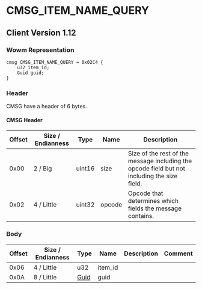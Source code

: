 # CMSG_ITEM_NAME_QUERY

## Client Version 1.12

### Wowm Representation
```rust,ignore
cmsg CMSG_ITEM_NAME_QUERY = 0x02C4 {
    u32 item_id;
    Guid guid;
}
```
### Header

CMSG have a header of 6 bytes.

#### CMSG Header

| Offset | Size / Endianness | Type   | Name   | Description |
| ------ | ----------------- | ------ | ------ | ----------- |
| 0x00   | 2 / Big           | uint16 | size   | Size of the rest of the message including the opcode field but not including the size field.|
| 0x02   | 4 / Little        | uint32 | opcode | Opcode that determines which fields the message contains.|

### Body

| Offset | Size / Endianness | Type | Name | Description | Comment |
| ------ | ----------------- | ---- | ---- | ----------- | ------- |
| 0x06 | 4 / Little | u32 | item_id |  |  |
| 0x0A | 8 / Little | [Guid](../spec/packed-guid.md) | guid |  |  |

